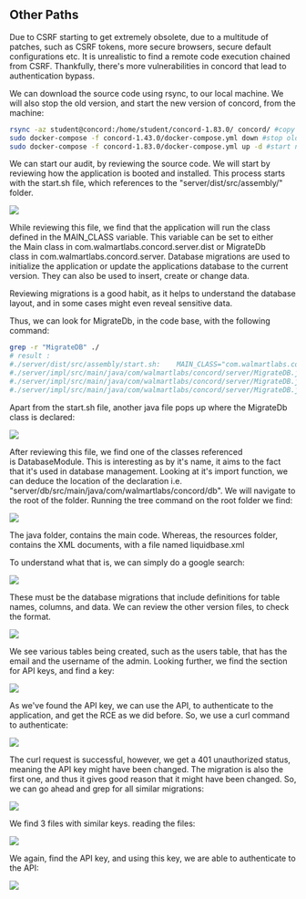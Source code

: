 ## Other Paths

Due to CSRF starting to get extremely obsolete, due to a multitude of patches, such as CSRF tokens, more secure browsers, secure default configurations etc.
It is unrealistic to find a remote code execution chained from CSRF.
Thankfully, there's more vulnerabilities in concord that lead to authentication bypass.

We can download the source code using rsync, to our local machine.
We will also stop the old version, and start the new version of concord, from the machine:

```sh
rsync -az student@concord:/home/student/concord-1.83.0/ concord/ #copy source code
sudo docker-compose -f concord-1.43.0/docker-compose.yml down #stop old version
sudo docker-compose -f concord-1.83.0/docker-compose.yml up -d #start new version
```

We can start our audit, by reviewing the source code.
We will start by reviewing how the application is booted and installed. This process starts with the start.sh file, which references to the "server/dist/src/assembly/" folder.

![](../../t8-ss25.png)

While reviewing this file, we find that the application will run the class defined in the MAIN_CLASS variable.
This variable can be set to either the Main class in com.walmartlabs.concord.server.dist or MigrateDb class in com.walmartlabs.concord.server.
Database migrations are used to initialize the application or update the applications database to the current version.
They can also be used to insert, create or change data.

Reviewing migrations is a good habit, as it helps to understand the database layout, and in some cases might even reveal sensitive data.

Thus, we can look for MigrateDb, in the code base, with the following command:

```bash
grep -r "MigrateDB" ./ 
# result : 
#./server/dist/src/assembly/start.sh:    MAIN_CLASS="com.walmartlabs.concord.server.MigrateDB"
#./server/impl/src/main/java/com/walmartlabs/concord/server/MigrateDB.java:public class #MigrateDB {
#./server/impl/src/main/java/com/walmartlabs/concord/server/MigrateDB.java:                        #new SpaceModule(new URLClassSpace(MigrateDB.class.getClassLoader()), BeanScanning.CACHE),
#./server/impl/src/main/java/com/walmartlabs/concord/server/MigrateDB.java:        new #MigrateDB().run(injector);
```

Apart from the start.sh file, another java file pops up where the MigrateDb class is declared:

![](../../t8-ss26.png)

After reviewing this file, we find one of the classes referenced is DatabaseModule.
This is interesting as by it's name, it aims to the fact that it's used in database management. Looking at it's import function, we can deduce the location of the declaration i.e. "server/db/src/main/java/com/walmartlabs/concord/db".
We will navigate to the root of the folder.
Running the tree command on the root folder we find:

![](../../t8-ss27.png)

The java folder, contains the main code.
Whereas, the resources folder, contains the XML documents, with a file named liquidbase.xml

To understand what that is, we can simply do a google search:

![](../../t8-ss28.png)

These must be the database migrations that include definitions for table names, columns, and data.
We can review the other version files, to check the format.

![](../../t8-ss29.png)

We see various tables being created, such as the users table, that has the email and the username of the admin.
Looking further, we find the section for API keys, and find a key:

![](../../t8-ss30.png)

As we've found the API key, we can use the API, to authenticate to the application, and get the RCE as we did before.
So, we use a curl command to authenticate:

![](../../t8-ss31.png)

The curl request is successful, however, we get a 401 unauthorized status, meaning the API key might have been changed.
The migration is also the first one, and thus it gives good reason that it might have been changed.
So, we can go ahead and grep for all similar migrations:

![](../../t8-ss32.png)

We find 3 files with similar keys. reading the files:

![](../../t8-ss33.png)

We again, find the API key, and using this key, we are able to authenticate to the API:

![](../../t8-ss34.png)